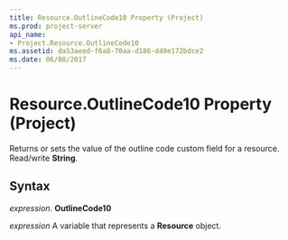 ```yaml
---
title: Resource.OutlineCode10 Property (Project)
ms.prod: project-server
api_name:
- Project.Resource.OutlineCode10
ms.assetid: da53aeed-f6a8-70aa-d186-d49e172bdce2
ms.date: 06/08/2017
---
```



# Resource.OutlineCode10 Property (Project)

 Returns or sets the value of the outline code custom field for a resource. Read/write **String**.


## Syntax

 _expression_. **OutlineCode10**

 _expression_ A variable that represents a **Resource** object.


